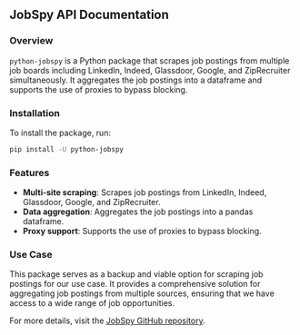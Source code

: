 ## JobSpy API Documentation

### Overview
`python-jobspy` is a Python package that scrapes job postings from multiple job boards including LinkedIn, Indeed, Glassdoor, Google, and ZipRecruiter simultaneously. It aggregates the job postings into a dataframe and supports the use of proxies to bypass blocking.

### Installation
To install the package, run:
```sh
pip install -U python-jobspy
```

### Features
- **Multi-site scraping**: Scrapes job postings from LinkedIn, Indeed, Glassdoor, Google, and ZipRecruiter.
- **Data aggregation**: Aggregates the job postings into a pandas dataframe.
- **Proxy support**: Supports the use of proxies to bypass blocking.

### Use Case
This package serves as a backup and viable option for scraping job postings for our use case. It provides a comprehensive solution for aggregating job postings from multiple sources, ensuring that we have access to a wide range of job opportunities.

For more details, visit the [JobSpy GitHub repository](https://github.com/Bunsly/JobSpy/).